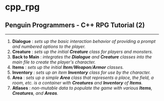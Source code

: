 # cpp_rpg
## Penguin Programmers - C++ RPG Tutorial (2)
---
1. __Dialogue__ : _sets up the basic interaction behavior of providing a prompt and numbered options to the player._
2. __Creature__ : _sets up the initial **Creature** class for players and monsters._
3. __Back to Main__ : _integrates the **Dialogue** and **Creature** classes into the main file to create the player's character._
4. __Items__ : _sets up the initial **Item**/**Weapon**/**Armor** classes._
5. __Inventory__ : _sets up an item **Inventory** class for use by the character._
6. __Area__ : _sets up a simple **Area** class that represents a place, the field, a room, etc. is a container with **Creatures** and **Inventory** of **Items**._
7. __Atlases__ : _non-mutable data to populate the game with various **Items**, **Creatures**, and **Areas**._
